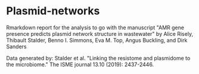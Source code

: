 # Plasmid-networks

Rmarkdown report for the analysis to go with the manuscript "AMR gene presence predicts plasmid network structure in wastewater" by Alice Risely, Thibault Stalder, Benno I. Simmons, Eva M. Top, Angus Buckling, and Dirk Sanders

Data generated by: Stalder et al. "Linking the resistome and plasmidome to the microbiome." The ISME journal 13.10 (2019): 2437-2446.
